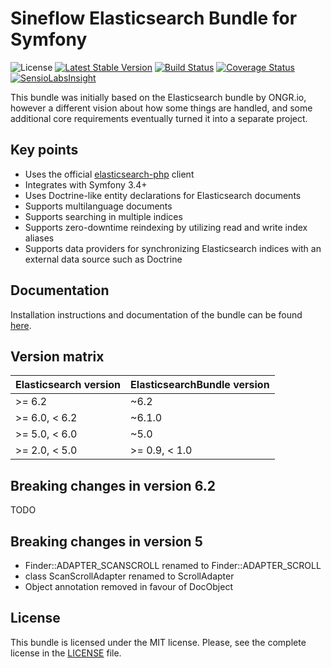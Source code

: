 # Sineflow Elasticsearch Bundle for Symfony

![License](https://img.shields.io/github/license/sineflow/elasticsearchbundle.svg) [![Latest Stable Version](https://img.shields.io/github/release/sineflow/elasticsearchbundle.svg)](https://packagist.org/packages/sineflow/elasticsearch-bundle) [![Build Status](https://travis-ci.org/sineflow/ElasticsearchBundle.svg?branch=master)](https://travis-ci.org/sineflow/ElasticsearchBundle) [![Coverage Status](https://coveralls.io/repos/sineflow/ElasticsearchBundle/badge.svg?branch=master&service=github)](https://coveralls.io/github/sineflow/ElasticsearchBundle?branch=master) [![SensioLabsInsight](https://insight.sensiolabs.com/projects/e15da9f2-32b4-4ede-ade6-20f93f8ba076/mini.png)](https://insight.sensiolabs.com/projects/e15da9f2-32b4-4ede-ade6-20f93f8ba076)

This bundle was initially based on the Elasticsearch bundle by ONGR.io, however a different vision about how some things are handled, and some additional core requirements eventually turned it into a separate project.

## Key points

- Uses the official [elasticsearch-php](https://github.com/elastic/elasticsearch-php) client
- Integrates with Symfony 3.4+
- Uses Doctrine-like entity declarations for Elasticsearch documents
- Supports multilanguage documents
- Supports searching in multiple indices
- Supports zero-downtime reindexing by utilizing read and write index aliases
- Supports data providers for synchronizing Elasticsearch indices with an external data source such as Doctrine

## Documentation

Installation instructions and documentation of the bundle can be found [here](Resources/doc/index.md).

## Version matrix

| Elasticsearch version | ElasticsearchBundle version |
| --------------------- | --------------------------- |
| >= 6.2                | ~6.2                        |
| >= 6.0, < 6.2         | ~6.1.0                      |
| >= 5.0, < 6.0         | ~5.0                        |
| >= 2.0, < 5.0         | >= 0.9, < 1.0               |

## Breaking changes in version 6.2
TODO

## Breaking changes in version 5
- Finder::ADAPTER_SCANSCROLL renamed to Finder::ADAPTER_SCROLL
- class ScanScrollAdapter renamed to ScrollAdapter
- Object annotation removed in favour of DocObject

## License

This bundle is licensed under the MIT license. Please, see the complete license in the [LICENSE](LICENSE) file.
